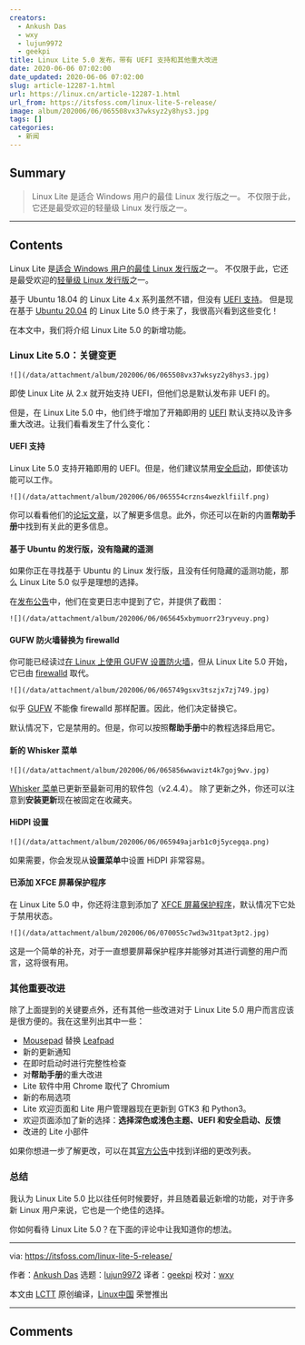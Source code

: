 ```yaml
---
creators:
  - Ankush Das
  - wxy
  - lujun9972
  - geekpi
title: Linux Lite 5.0 发布，带有 UEFI 支持和其他重大改进
date: 2020-06-06 07:02:00
date_updated: 2020-06-06 07:02:00
slug: article-12287-1.html
url: https://linux.cn/article-12287-1.html
url_from: https://itsfoss.com/linux-lite-5-release/
image: album/202006/06/065508vx37wksyz2y8hys3.jpg
tags: []
categories:
  - 新闻
---
```


## Summary

> Linux Lite 是适合 Windows 用户的最佳 Linux 发行版之一。 不仅限于此，它还是最受欢迎的轻量级 Linux 发行版之一。

***

<!-- more -->

## Contents

Linux Lite 是[适合 Windows 用户的最佳 Linux 发行版](https://itsfoss.com/windows-like-linux-distributions/)之一。 不仅限于此，它还是最受欢迎的[轻量级 Linux 发行版](https://itsfoss.com/lightweight-linux-beginners/)之一。

基于 Ubuntu 18.04 的 Linux Lite 4.x 系列虽然不错，但没有 [UEFI 支持](https://help.ubuntu.com/community/UEFI)。 但是现在基于 [Ubuntu 20.04](https://itsfoss.com/ubuntu-20-04-release-features/) 的 Linux Lite 5.0 终于来了，我很高兴看到这些变化！

在本文中，我们将介绍 Linux Lite 5.0 的新增功能。

### Linux Lite 5.0：关键变更

`![](/data/attachment/album/202006/06/065508vx37wksyz2y8hys3.jpg)`

即使 Linux Lite 从 2.x 就开始支持 UEFI，但他们总是默认发布非 UEFI 的。

但是，在 Linux Lite 5.0 中，他们终于增加了开箱即用的 [UEFI](https://help.ubuntu.com/community/UEFI) 默认支持以及许多重大改进。让我们看看发生了什么变化：

#### UEFI 支持

Linux Lite 5.0 支持开箱即用的 UEFI。但是，他们建议禁用[安全启动](https://en.wikipedia.org/wiki/Hardware_restriction#Secure_boot)，即使该功能可以工作。

`![](/data/attachment/album/202006/06/065554crzns4wezklfiilf.png)`

你可以看看他们的[论坛文章](https://www.linuxliteos.com/forums/uefi-secure-boot/)，以了解更多信息。此外，你还可以在新的内置**帮助手册**中找到有关此的更多信息。

#### 基于 Ubuntu 的发行版，没有隐藏的遥测

如果你正在寻找基于 Ubuntu 的 Linux 发行版，且没有任何隐藏的遥测功能，那么 Linux Lite 5.0 似乎是理想的选择。

在[发布公告](https://www.linuxliteos.com/forums/release-announcements/linux-lite-5-0-final-released/)中，他们在变更日志中提到了它，并提供了截图：

`![](/data/attachment/album/202006/06/065645xbymuorr23ryveuy.png)`

#### GUFW 防火墙替换为 firewalld

你可能已经读过[在 Linux 上使用 GUFW 设置防火墙](https://itsfoss.com/set-up-firewall-gufw/)，但从 Linux Lite 5.0 开始，它已由 [firewalld](https://firewalld.org/) 取代。

`![](/data/attachment/album/202006/06/065749gsxv3tszjx7zj749.jpg)`

似乎 [GUFW](http://gufw.org/) 不能像 firewalld 那样配置。因此，他们决定替换它。

默认情况下，它是禁用的。但是，你可以按照**帮助手册**中的教程选择启用它。

#### 新的 Whisker 菜单

`![](/data/attachment/album/202006/06/065856wwavizt4k7goj9wv.jpg)`

[Whisker 菜单](https://gottcode.org/xfce4-whiskermenu-plugin/)已更新至最新可用的软件包（v2.4.4）。 除了更新之外，你还可以注意到**安装更新**现在被固定在收藏夹。

#### HiDPI 设置

`![](/data/attachment/album/202006/06/065949ajarb1c0j5ycegqa.png)`

如果需要，你会发现从**设置菜单**中设置 HiDPI 非常容易。

#### 已添加 XFCE 屏幕保护程序

在 Linux Lite 5.0 中，你还将注意到添加了 [XFCE 屏幕保护程序](https://docs.xfce.org/apps/screensaver/start)，默认情况下它处于禁用状态。

`![](/data/attachment/album/202006/06/070055c7wd3w31tpat3pt2.jpg)`

这是一个简单的补充，对于一直想要屏幕保护程序并能够对其进行调整的用户而言，这将很有用。

### 其他重要改进

除了上面提到的关键要点外，还有其他一些改进对于 Linux Lite 5.0 用户而言应该是很方便的。我在这里列出其中一些：

* [Mousepad](https://salsa.debian.org/xfce-team/apps/mousepad) 替换 [Leafpad](https://tarot.freeshell.org/leafpad/)
* 新的更新通知
* 在即时启动时进行完整性检查
* 对**帮助手册**的重大改进
* Lite 软件中用 Chrome 取代了 Chromium
* 新的布局选项
* Lite 欢迎页面和 Lite 用户管理器现在更新到 GTK3 和 Python3。
* 欢迎页面添加了新的选择：**选择深色或浅色主题、UEFI 和安全启动、反馈**
* 改进的 Lite 小部件

如果你想进一步了解更改，可以在其[官方公告](https://www.linuxliteos.com/forums/release-announcements/linux-lite-5-0-final-released/)中找到详细的更改列表。

### 总结

我认为 Linux Lite 5.0 比以往任何时候要好，并且随着最近新增的功能，对于许多新 Linux 用户来说，它也是一个绝佳的选择。

你如何看待 Linux Lite 5.0？在下面的评论中让我知道你的想法。

---

via: <https://itsfoss.com/linux-lite-5-release/>

作者：[Ankush Das](https://itsfoss.com/author/ankush/) 选题：[lujun9972](https://github.com/lujun9972) 译者：[geekpi](https://github.com/geekpi) 校对：[wxy](https://github.com/wxy)

本文由 [LCTT](https://github.com/LCTT/TranslateProject) 原创编译，[Linux中国](https://linux.cn/) 荣誉推出

***

## Comments
